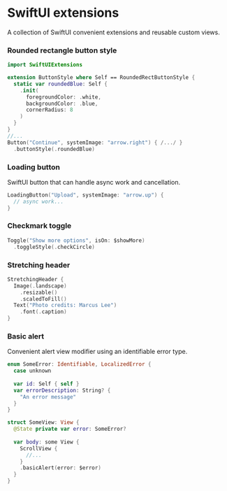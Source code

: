 # SwiftUI extensions

A collection of SwiftUI convenient extensions and reusable custom views.

### Rounded rectangle button style

```swift
import SwiftUIExtensions

extension ButtonStyle where Self == RoundedRectButtonStyle {
  static var roundedBlue: Self {
    .init(
      foregroundColor: .white,
      backgroundColor: .blue,
      cornerRadius: 8
    )
  }
}
//...
Button("Continue", systemImage: "arrow.right") { /.../ }
  .buttonStyle(.roundedBlue)
```

### Loading button

SwiftUI button that can handle async work and cancellation.

```swift
LoadingButton("Upload", systemImage: "arrow.up") {
  // async work...
}
```

### Checkmark toggle

```swift
Toggle("Show more options", isOn: $showMore)
  .toggleStyle(.checkCircle)
```

### Stretching header

```swift
StretchingHeader {
  Image(.landscape)
    .resizable()
    .scaledToFill()
  Text("Photo credits: Marcus Lee")
    .font(.caption)
}
```

### Basic alert

Convenient alert view modifier using an identifiable error type.

```swift
enum SomeError: Identifiable, LocalizedError {
  case unknown
  
  var id: Self { self }
  var errorDescription: String? {
    "An error message"
  }
}

struct SomeView: View {
  @State private var error: SomeError?
  
  var body: some View {
    ScrollView {
      //...
    }
    .basicAlert(error: $error)
  }
}
```
